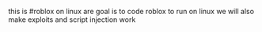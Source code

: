 this is #roblox on linux 
are goal is to code roblox to run on linux
we will also make exploits and script injection
work
